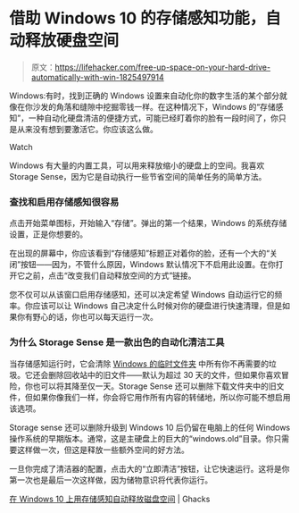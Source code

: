 # 借助 Windows 10 的存储感知功能，自动释放硬盘空间

> 原文：<https://lifehacker.com/free-up-space-on-your-hard-drive-automatically-with-win-1825497914>

Windows:有时，找到正确的 Windows 设置来自动化你的数字生活的某个部分就像在你沙发的角落和缝隙中挖掘零钱一样。在这种情况下，Windows 的“存储感知”，一种自动化硬盘清洁的便捷方式，可能已经盯着你的脸有一段时间了，你只是从来没有想到要激活它。你应该这么做。

Watch

Windows 有大量的内置工具，可以用来释放缩小的硬盘上的空间。我喜欢 Storage Sense，因为它是自动执行一些节省空间的简单任务的简单方法。

### 查找和启用存储感知很容易

点击开始菜单图标，开始输入“存储”。弹出的第一个结果，Windows 的系统存储设置，正是你想要的。

在出现的屏幕中，你应该看到“存储感知”标题正对着你的脸，还有一个大的“关闭”按钮——因为，不管什么原因，Windows 默认情况下不启用此设置。在你打开它之前，点击“改变我们自动释放空间的方式”链接。

您不仅可以从该窗口启用存储感知，还可以决定希望 Windows 自动运行它的频率。你应该可以让 Windows 自己决定什么时候对你的硬盘进行快速清理，但是如果你有野心的话，你也可以每天运行一次。

### 为什么 Storage Sense 是一款出色的自动化清洁工具

当存储感知运行时，它会清除 [Windows 的临时文件夹](https://support.microsoft.com/en-us/help/92635/windows-temporary-files) 中所有你不再需要的垃圾。它还会删除回收站中的旧文件——默认为超过 30 天的文件，但如果你喜欢冒险，你也可以将其降至仅一天。Storage Sense 还可以删除下载文件夹中的旧文件，但如果你像我们一样，你会将它用作所有内容的转储地，所以你可能不想启用该选项。

Storage sense 还可以删除升级到 Windows 10 后仍留在电脑上的任何 Windows 操作系统的早期版本。通常，这是主硬盘上的巨大的“windows.old”目录。你只需要这样做一次，但这是释放一些额外空间的好方法。

一旦你完成了清洁器的配置，点击大的“立即清洁”按钮，让它快速运行。这将是你第一次也是最后一次这样做，因为储物意识将代表你运行。

[在 Windows 10 上用存储感知自动释放磁盘空间](https://www.ghacks.net/2018/04/20/free-up-disk-space-automatically-on-windows-10-with-storage-sense/) | Ghacks